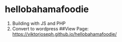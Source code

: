 # hellobahamafoodie

1. Building with JS and PHP
2. Convert to wordpress
##View Page: https://viktorjoseph.github.io/hellobahamafoodie/
